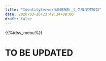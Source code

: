 ```yaml
---
title: "IdentityServer4源码解析_4_令牌发放接口"
date: 2020-03-26T23:49:34+08:00
draft: false
---
```

{{%idsv_menu%}}
# TO BE UPDATED
